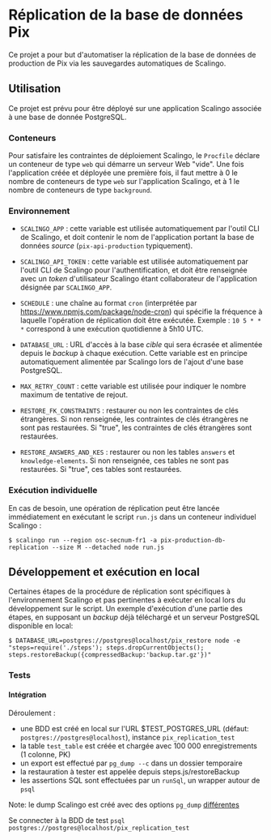 # Réplication de la base de données Pix

Ce projet a pour but d'automatiser la réplication de la base de données de
production de Pix via les sauvegardes automatiques de Scalingo.

## Utilisation

Ce projet est prévu pour être déployé sur une application Scalingo associée à
une base de donnée PostgreSQL.

### Conteneurs

Pour satisfaire les contraintes de déploiement Scalingo, le `Procfile` déclare un conteneur de type `web` qui démarre un serveur Web "vide". Une fois l'application créée et déployée une première fois, il faut mettre à 0 le nombre de conteneurs de type `web` sur l'application Scalingo, et à 1 le nombre de conteneurs de type `background`.

### Environnement

 * `SCALINGO_APP` : cette variable est utilisée automatiquement par l'outil CLI de Scalingo, et doit contenir le nom de l'application portant la base de données _source_ (`pix-api-production` typiquement).

 * `SCALINGO_API_TOKEN` : cette variable est utilisée automatiquement par l'outil CLI de Scalingo pour l'authentification, et doit être renseignée avec un _token_ d'utilisateur Scalingo étant collaborateur de l'application désignée par `SCALINGO_APP`.

 * `SCHEDULE` : une chaîne au format `cron` (interprétée par https://www.npmjs.com/package/node-cron) qui spécifie la fréquence à laquelle l'opération de réplication doit être exécutée. Exemple : `10 5 * * *` correspond à une exécution quotidienne à 5h10 UTC.

 * `DATABASE_URL` : URL d'accès à la base _cible_ qui sera écrasée et alimentée depuis le _backup_ à chaque exécution. Cette variable est en principe automatiquement alimentée par Scalingo lors de l'ajout d'une base PostgreSQL.

 * `MAX_RETRY_COUNT` : cette variable est utilisée pour indiquer le nombre maximum de tentative de rejout.

 * `RESTORE_FK_CONSTRAINTS` : restaurer ou non les contraintes de clés étrangères. Si non renseignée, les contraintes de clés étrangères ne sont pas restaurées. Si "true", les contraintes de clés étrangères sont restaurées.

 * `RESTORE_ANSWERS_AND_KES` : restaurer ou non les tables `answers` et `knowledge-elements`. Si non renseignée, ces tables ne sont pas restaurées. Si "true", ces tables sont restaurées.

### Exécution individuelle

En cas de besoin, une opération de réplication peut être lancée immédiatement en exécutant le script `run.js` dans un conteneur individuel Scalingo :

    $ scalingo run --region osc-secnum-fr1 -a pix-production-db-replication --size M --detached node run.js

## Développement et exécution en local

Certaines étapes de la procédure de réplication sont spécifiques à l'environnement Scalingo et pas pertinentes à exécuter en local lors du développement sur le script. Un exemple d'exécution d'une partie des étapes, en supposant un _backup_ déjà téléchargé et un serveur PostgreSQL disponible en local:

    $ DATABASE_URL=postgres://postgres@localhost/pix_restore node -e "steps=require('./steps'); steps.dropCurrentObjects(); steps.restoreBackup({compressedBackup:'backup.tar.gz'})"

### Tests

#### Intégration
 
Déroulement : 
- une BDD est créé en local sur l'URL $TEST_POSTGRES_URL (défaut: `postgres://postgres@localhost`), instance `pix_replication_test`
- la table `test_table` est créée et chargée avec 100 000 enregistrements (1 colonne, PK)
- un export est effectué par `pg_dump --c` dans un dossier temporaire 
- la restauration à tester est appelée depuis steps.js/restoreBackup
- les assertions SQL sont effectuées par un `runSql`, un wrapper autour de `psql` 

Note: le dump Scalingo est créé avec des options `pg_dump` [différentes](https://doc.scalingo.com/databases/postgresql/dump-restore)

Se connecter à la BDD de test 
```psql postgres://postgres@localhost/pix_replication_test```
